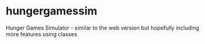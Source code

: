 # hungergamessim
Hunger Games Simulator - similar to the web version but hopefully including more features using classes

